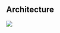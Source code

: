 ## Architecture

![](http://gitlab.cfu.test/kataev_i/youtube-app/raw/master/flow-diagram.svg?inline=false)